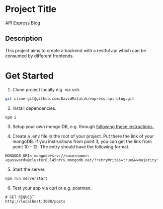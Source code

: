 # Project Title

API Express Blog

## Description

This project aims to create a backend with a restful api which can be consumed by different frontends.

# Get Started

1. Clone project locally e.g. via ssh.

```bash
git clone git@github.com:DavidMatalik/express-api-blog.git
```

2. Install dependencies.

```bash
npm i
```

3. Setup your own mongo DB, e.g. through [following these instructions.](https://developer.mozilla.org/en-US/docs/Learn/Server-side/Express_Nodejs/mongoose#setting_up_the_mongodb_database)

4. Create a .env file in the root of your project. Put there the link of your mongoDB. If you instructions from point 3, you can get the link from point 10 - 12. The entry should have the following format.

```
MONGODB_URI='mongodb+srv://<username>:<password>@cluster0.l45nfrv.mongodb.net/?retryWrites=true&w=majority'
```

5. Start the server.

```bash
npm run serverstart
```

6. Test your app via curl or e.g. postman.

```
# GET REQUEST
http://localhost:3000/posts
```
